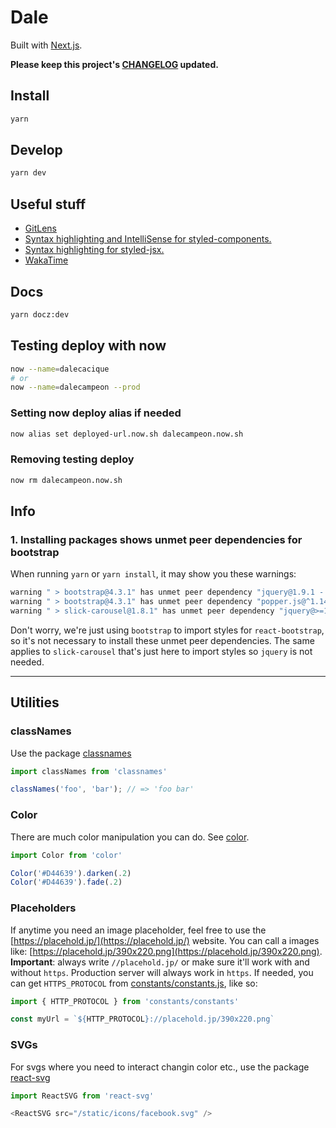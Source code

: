 # Dale

Built with [Next.js](https://nextjs.org/).

**Please keep this project's [CHANGELOG](CHANGELOG.md) updated.**

## Install
```sh
yarn
```

## Develop
```sh
yarn dev
```

## Useful stuff
* [GitLens](https://marketplace.visualstudio.com/items?itemName=eamodio.gitlens)
* [Syntax highlighting and IntelliSense for styled-components.](https://github.com/styled-components/vscode-styled-components)
* [Syntax highlighting for styled-jsx.](https://marketplace.visualstudio.com/items?itemName=blanu.vscode-styled-jsx)
* [WakaTime](http://wakatime.com/)

## Docs
```sh
yarn docz:dev
```

## Testing deploy with now
```sh
now --name=dalecacique
# or
now --name=dalecampeon --prod
```

### Setting now deploy alias if needed
```sh
now alias set deployed-url.now.sh dalecampeon.now.sh
```

### Removing testing deploy
```sh
now rm dalecampeon.now.sh
```

## Info

### 1. Installing packages shows unmet peer dependencies for bootstrap

When running `yarn` or `yarn install`, it may show you these warnings:

```sh
warning " > bootstrap@4.3.1" has unmet peer dependency "jquery@1.9.1 - 3".
warning " > bootstrap@4.3.1" has unmet peer dependency "popper.js@^1.14.7".
warning " > slick-carousel@1.8.1" has unmet peer dependency "jquery@>=1.8.0".
```

Don't worry, we're just using `bootstrap` to import styles for `react-bootstrap`, so it's not necessary to install these unmet peer dependencies. The same applies to `slick-carousel` that's just here to import styles so `jquery` is not needed.

---

## Utilities

### classNames

Use the package [classnames](https://github.com/JedWatson/classnames#usage)

```js
import classNames from 'classnames'

classNames('foo', 'bar'); // => 'foo bar'
```

### Color

There are much color manipulation you can do. See [color](https://github.com/Qix-/color).

```js
import Color from 'color'

Color('#D44639').darken(.2)
Color('#D44639').fade(.2)
```

### Placeholders

If anytime you need an image placeholder, feel free to use the [https://placehold.jp/](https://placehold.jp/) website. You can call a images like: [https://placehold.jp/390x220.png](https://placehold.jp/390x220.png). **Important**: always write `//placehold.jp/` or make sure it'll work with and without `https`. Production server will always work in `https`. If needed, you can get `HTTPS_PROTOCOL` from [constants/constants.js](constants/constants.js), like so:

```js
import { HTTP_PROTOCOL } from 'constants/constants'

const myUrl = `${HTTP_PROTOCOL}://placehold.jp/390x220.png`
```

### SVGs

For svgs where you need to interact changin color etc., use the package [react-svg](https://github.com/tanem/react-svg)

```js
import ReactSVG from 'react-svg'

<ReactSVG src="/static/icons/facebook.svg" />
```
